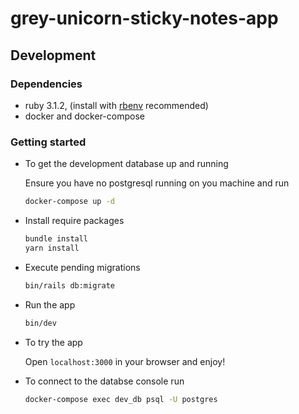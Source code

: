 # grey-unicorn-sticky-notes-app

## Development

### Dependencies

- ruby 3.1.2, (install with [rbenv](https://github.com/rbenv/rbenv) recommended)
- docker and docker-compose

### Getting started

- To get the development database up and running

  Ensure you have no postgresql running on you machine and run

  ```sh
  docker-compose up -d
  ```

- Install require packages 

  ```sh
  bundle install
  yarn install
  ```

- Execute pending migrations

  ```sh
  bin/rails db:migrate
  ```

- Run the app

  ```sh
  bin/dev
  ```

- To try the app 

  Open `localhost:3000` in your browser and enjoy!

- To connect to the databse console run

  ```sh
  docker-compose exec dev_db psql -U postgres
  ```
